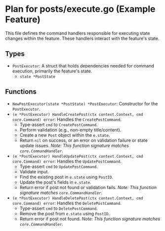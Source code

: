 # Plan for posts/execute.go (Example Feature)

This file defines the command handlers responsible for executing state changes within the feature. These handlers interact with the feature's state.

## Types

- `PostExecutor`: A struct that holds dependencies needed for command execution, primarily the feature's state.
    - `state *PostState`

## Functions

- `NewPostExecutor(state *PostState) *PostExecutor`: Constructor for the `PostExecutor`.
- `(e *PostExecutor) HandleCreatePost(ctx context.Context, cmd core.Command) error`: Handles the `CreatePostCommand`.
    - Type-assert `cmd` to `CreatePostCommand`.
    - Perform validation (e.g., non-empty title/content).
    - Create a new `Post` object within the `e.state`.
    - Return `nil` on success, or an error on validation failure or state update issues.
    *Note: This function signature matches `core.CommandHandler`.*
- `(e *PostExecutor) HandleUpdatePost(ctx context.Context, cmd core.Command) error`: Handles the `UpdatePostCommand`.
    - Type-assert `cmd` to `UpdatePostCommand`.
    - Validate input.
    - Find the existing post in `e.state` using `PostID`.
    - Update the post's fields in `e.state`.
    - Return error if post not found or validation fails.
    *Note: This function signature matches `core.CommandHandler`.*
- `(e *PostExecutor) HandleDeletePost(ctx context.Context, cmd core.Command) error`: Handles the `DeletePostCommand`.
    - Type-assert `cmd` to `DeletePostCommand`.
    - Remove the post from `e.state` using `PostID`.
    - Return error if post not found.
    *Note: This function signature matches `core.CommandHandler`.*
